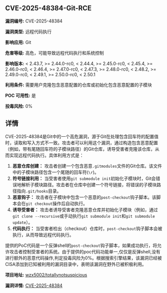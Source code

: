 ## CVE-2025-48384-Git-RCE

**漏洞编号:** CVE-2025-48384

**漏洞类型:** 远程代码执行

**影响应用:** Git

**危害等级:** 高危，可能导致远程代码执行和系统控制

**影响版本:** < 2.43.7, >= 2.44.0-rc0, < 2.44.4, >= 2.45.0-rc0, < 2.45.4, >= 2.46.0-rc0, < 2.46.4, >= 2.47.0-rc0, < 2.47.3, >= 2.48.0-rc0, < 2.48.2, >= 2.49.0-rc0, < 2.49.1, >= 2.50.0-rc0, < 2.50.1

**利用条件:** 需要用户克隆包含恶意配置的仓库或初始化包含恶意配置的子模块

**POC 可用性:** 是

**投毒风险:** 0%

## 详情

CVE-2025-48384是Git中的一个高危漏洞，源于Git在处理包含回车符的配置值时，读取和写入方式不一致。攻击者可以利用这个漏洞，通过构造包含恶意配置（例如，带有尾随回车符的子模块路径）的Git仓库，诱导受害者克隆该仓库，从而实现远程代码执行。具体利用方式是：

1.  **恶意仓库创建：** 攻击者创建一个包含恶意`.gitmodules`文件的Git仓库。该文件中的子模块路径包含一个尾随的回车符(`\r`)。
2.  **符号链接利用：** 当受害者使用`git submodule init`初始化子模块时，Git会错误地解析子模块路径。攻击者在仓库中创建一个符号链接，将错误的子模块路径指向`.git/hooks`目录。
3.  **恶意钩子：**  攻击者在子模块中包含一个恶意的`post-checkout`钩子脚本。该脚本会在`git checkout`操作后自动执行。
4.  **诱导受害者：** 攻击者诱导受害者克隆恶意仓库并初始化子模块（例如，通过`git clone --recursive`或手动执行`git submodule init`和`git submodule update`）。
5.  **代码执行：** 当受害者检出（checkout）仓库时，`post-checkout`钩子脚本会被执行，从而导致远程代码执行。

提供的PoC代码是一个反弹shell的`post-checkout`钩子脚本，如果成功执行，将允许攻击者控制受害者的系统。由于提供的poc代码功能单一,仅仅是反弹shell,没有进行额外的恶意代码操作,判定投毒风险为0%。根据搜索引擎结果，该漏洞已经被CISA添加到已知被利用的漏洞目录中，表明该漏洞在野外已被积极利用。


**项目地址:** [wzx5002/totallynotsuspicious](https://github.com/wzx5002/totallynotsuspicious)

**漏洞详情:** [CVE-2025-48384](https://nvd.nist.gov/vuln/detail/CVE-2025-48384)
